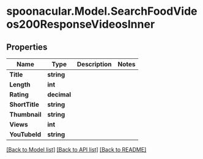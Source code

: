 # spoonacular.Model.SearchFoodVideos200ResponseVideosInner

## Properties

Name | Type | Description | Notes
------------ | ------------- | ------------- | -------------
**Title** | **string** |  | 
**Length** | **int** |  | 
**Rating** | **decimal** |  | 
**ShortTitle** | **string** |  | 
**Thumbnail** | **string** |  | 
**Views** | **int** |  | 
**YouTubeId** | **string** |  | 

[[Back to Model list]](../README.md#documentation-for-models) [[Back to API list]](../README.md#documentation-for-api-endpoints) [[Back to README]](../README.md)

